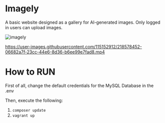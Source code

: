 # Imagely

A basic website designed as a gallery for AI-generated images. Only logged in users can upload images.

![imagely](https://user-images.githubusercontent.com/115152912/218586419-4e9bafa1-3ea4-4221-b69d-ca8e55823fad.gif)

https://user-images.githubusercontent.com/115152912/218578452-06682a7f-23cc-44e6-8d36-b6ee99e7fad8.mp4

# How to RUN

First of all, change the default credentials for the MySQL Database in the .env

Then, execute the following:

1) ```composer update```
2) ```vagrant up```
